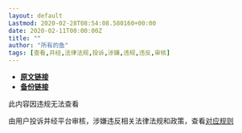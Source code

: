 ```yaml
---
layout: default
Lastmod: 2020-02-28T08:54:08.580160+00:00
date: 2020-02-11T00:00:00Z
title: ""
author: "所有的鱼"
tags: [查看,并经,法律法规,投诉,涉嫌,违规,违反,审核]
---
```


* [**原文链接**](https://mp.weixin.qq.com/s/5gsTt9fFJimSrEV9MqfskQ)
* [**备份链接**](https://web.archive.org/web/20200213054920/https://docs.google.com/document/d/1nQrh6THlYwps3oOU2F107AysxkjXjYIxeov9RreC7Lg/edit)


此内容因违规无法查看

由用户投诉并经平台审核，涉嫌违反相关法律法规和政策，查看[对应规则](http://mp.weixin.qq.com/mp/opshowpage?action=oplaw&id=32&t=operation/faq_index#wechat_redirect)

